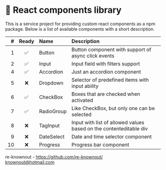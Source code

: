 # 🧱 React components library

This is a service project for providing custom react components as a npm package. Below is a list of available
components with a short description.

|   # | Ready | Name       | Description                                                        |
|----:|:-----:|:-----------|:-------------------------------------------------------------------|
|   1 |   ✅   | Button     | Button component with support of async click events                |
|   2 |   ✅   | Input      | Input field with filters support                                   |
|   4 |   ✅   | Accordion  | Just an accordion component                                        |
|   5 |   ❌   | Dropdown   | Selector of predefined items with input ability                    |
|   6 |   ✅   | CheckBox   | Boxes that are checked when activated                              |
|   7 |   ✅   | RadioGroup | Like CheckBox, but only one can be selected                        |
|   8 |   ❌   | TagInput   | Input with list of allowed values based on the contenteditable div |
|   9 |   ❌   | DateSelect | Date and time selector component                                   |
|  10 |   ❌   | Progress   | Progress bar component                                             |

re-knownout - https://github.com/re-knownout/
<br>knownout@hotmail.com
